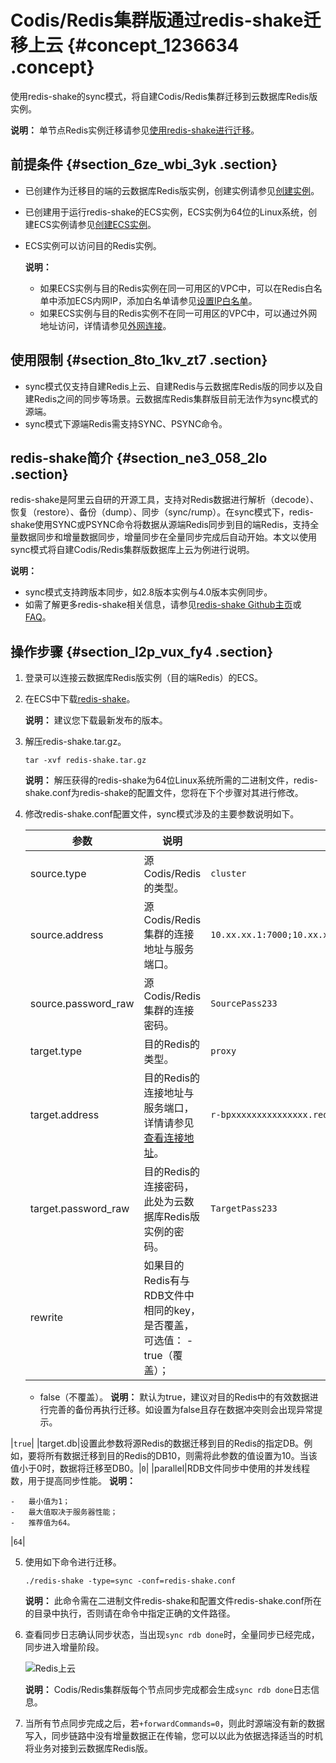 # Codis/Redis集群版通过redis-shake迁移上云 {#concept_1236634 .concept}

使用redis-shake的sync模式，将自建Codis/Redis集群迁移到云数据库Redis版实例。

**说明：** 单节点Redis实例迁移请参见[使用redis-shake进行迁移](cn.zh-CN/用户指南/数据迁移/云下到云上/使用redis-shake进行迁移.md#)。

## 前提条件 {#section_6ze_wbi_3yk .section}

-   已创建作为迁移目的端的云数据库Redis版实例，创建实例请参见[创建实例](../../../../cn.zh-CN/快速入门/步骤1：创建实例.md#)。
-   已创建用于运行redis-shake的ECS实例，ECS实例为64位的Linux系统，创建ECS实例请参见[创建ECS实例](https://help.aliyun.com/document_detail/25424.html)。
-   ECS实例可以访问目的Redis实例。

    **说明：** 

    -   如果ECS实例与目的Redis实例在同一可用区的VPC中，可以在Redis白名单中添加ECS内网IP，添加白名单请参见[设置IP白名单](cn.zh-CN/用户指南/实例管理/设置IP白名单.md#)。
    -   如果ECS实例与目的Redis实例不在同一可用区的VPC中，可以通过外网地址访问，详情请参见[外网连接](../../../../cn.zh-CN/快速入门/步骤3：连接实例/外网连接.md#)。

## 使用限制 {#section_8to_1kv_zt7 .section}

-   sync模式仅支持自建Redis上云、自建Redis与云数据库Redis版的同步以及自建Redis之间的同步等场景。云数据库Redis集群版目前无法作为sync模式的源端。
-   sync模式下源端Redis需支持SYNC、PSYNC命令。

## redis-shake简介 {#section_ne3_058_2lo .section}

redis-shake是阿里云自研的开源工具，支持对Redis数据进行解析（decode）、恢复（restore）、备份（dump）、同步（sync/rump）。在sync模式下，redis-shake使用SYNC或PSYNC命令将数据从源端Redis同步到目的端Redis，支持全量数据同步和增量数据同步，增量同步在全量同步完成后自动开始。本文以使用sync模式将自建Codis/Redis集群版数据库上云为例进行说明。

**说明：** 

-   sync模式支持跨版本同步，如2.8版本实例与4.0版本实例同步。
-   如需了解更多redis-shake相关信息，请参见[redis-shake Github主页](https://github.com/alibaba/RedisShake)或[FAQ](https://github.com/alibaba/RedisShake/wiki/%E7%AC%AC%E4%B8%80%E6%AC%A1%E4%BD%BF%E7%94%A8%EF%BC%8C%E5%A6%82%E4%BD%95%E8%BF%9B%E8%A1%8C%E9%85%8D%E7%BD%AE%EF%BC%9F)。

## 操作步骤 {#section_l2p_vux_fy4 .section}

1.  登录可以连接云数据库Redis版实例（目的端Redis）的ECS。
2.  在ECS中下载[redis-shake](https://github.com/alibaba/RedisShake/releases)。

    **说明：** 建议您下载最新发布的版本。

3.  解压redis-shake.tar.gz。

    ``` {#codeblock_cze_shc_kwu}
    tar -xvf redis-shake.tar.gz
    ```

    **说明：** 解压获得的redis-shake为64位Linux系统所需的二进制文件，redis-shake.conf为redis-shake的配置文件，您将在下个步骤对其进行修改。

4.  修改redis-shake.conf配置文件，sync模式涉及的主要参数说明如下。

    |参数|说明|示例|
    |--|--|--|
    |source.type|源Codis/Redis的类型。|`cluster`|
    |source.address|源Codis/Redis集群的连接地址与服务端口。|`10.xx.xx.1:7000;10.xx.xx.1:7002;10.xx.xx.1:7003;10.xx.xx.1:7004`|
    |source.password\_raw|源Codis/Redis集群的连接密码。|`SourcePass233`|
    |target.type|目的Redis的类型。|`proxy`|
    |target.address|目的Redis的连接地址与服务端口，详情请参见[查看连接地址](cn.zh-CN/用户指南/连接管理/查看连接地址.md#)。|`r-bpxxxxxxxxxxxxxxx.redis.rds.aliyuncs.com:6379`|
    |target.password\_raw|目的Redis的连接密码，此处为云数据库Redis版实例的密码。|`TargetPass233`|
    |rewrite|如果目的Redis有与RDB文件中相同的key，是否覆盖，可选值：     -   true（覆盖）；
    -   false（不覆盖）。
 **说明：** 默认为true，建议对目的Redis中的有效数据进行完善的备份再执行迁移。如设置为false且存在数据冲突则会出现异常提示。

 |`true`|
    |target.db|设置此参数将源Redis的数据迁移到目的Redis的指定DB。例如，要将所有数据迁移到目的Redis的DB10，则需将此参数的值设置为10。当该值小于0时，数据将迁移至DB0。|`0`|
    |parallel|RDB文件同步中使用的并发线程数，用于提高同步性能。 **说明：** 

    -   最小值为1；
    -   最大值取决于服务器性能；
    -   推荐值为64。
 |`64`|

5.  使用如下命令进行迁移。

    ``` {#codeblock_ua9_r7q_szx}
    ./redis-shake -type=sync -conf=redis-shake.conf
    ```

    **说明：** 此命令需在二进制文件redis-shake和配置文件redis-shake.conf所在的目录中执行，否则请在命令中指定正确的文件路径。

6.  查看同步日志确认同步状态，当出现`sync rdb done`时，全量同步已经完成，同步进入增量阶段。

    ![Redis上云](images/52075_zh-CN.png "同步日志")

    **说明：** Codis/Redis集群版每个节点同步完成都会生成`sync rdb done`日志信息。

7.  当所有节点同步完成之后，若`+forwardCommands=0`，则此时源端没有新的数据写入，同步链路中没有增量数据正在传输，您可以以此为依据选择适当的时机将业务对接到云数据库Redis版。

